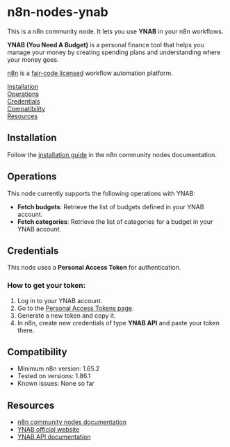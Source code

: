 # n8n-nodes-ynab

This is a n8n community node. It lets you use **YNAB** in your n8n workflows.

**YNAB (You Need A Budget)** is a personal finance tool that helps you manage your money by creating spending plans and understanding where your money goes.

[n8n](https://n8n.io/) is a [fair-code licensed](https://docs.n8n.io/reference/license/) workflow automation platform.

[Installation](#installation)  
[Operations](#operations)  
[Credentials](#credentials)  
[Compatibility](#compatibility)  
[Resources](#resources)

## Installation

Follow the [installation guide](https://docs.n8n.io/integrations/community-nodes/installation/) in the n8n community nodes documentation.

## Operations

This node currently supports the following operations with YNAB:

- **Fetch budgets**: Retrieve the list of budgets defined in your YNAB account.
- **Fetch categories**: Retrieve the list of categories for a budget in your YNAB account.

## Credentials

This node uses a **Personal Access Token** for authentication.

### How to get your token:

1. Log in to your YNAB account.
2. Go to the [Personal Access Tokens page](https://api.ynab.com/#personal-access-tokens).
3. Generate a new token and copy it.
4. In n8n, create new credentials of type **YNAB API** and paste your token there.

## Compatibility

- Minimum n8n version: 1.65.2
- Tested on versions: 1.86.1
- Known issues: None so far

## Resources

- [n8n community nodes documentation](https://docs.n8n.io/integrations/community-nodes/)
- [YNAB official website](https://www.ynab.com/)
- [YNAB API documentation](https://api.ynab.com/)
